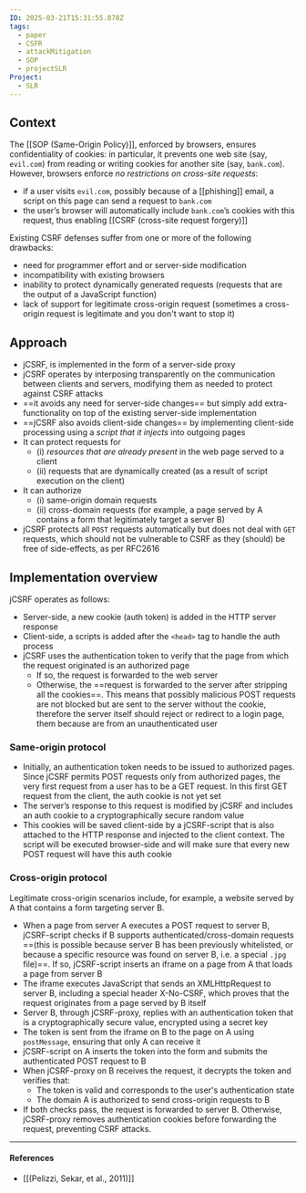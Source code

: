 ```yaml
---
ID: 2025-03-21T15:31:55.878Z
tags:
  - paper
  - CSFR
  - attackMitigation
  - SOP
  - projectSLR
Project:
  - SLR
---
```

## Context

The [[SOP (Same-Origin Policy)]], enforced by browsers, ensures confidentiality of cookies: in particular, it prevents one web site (say, `evil.com`) from reading or writing cookies for another site (say, `bank.com`). However, browsers enforce *no restrictions on cross-site requests*:
- if a user visits `evil.com`, possibly because of a [[phishing]] email, a script on this page can send a request to `bank.com`
- the user’s browser will automatically include `bank.com`’s cookies with this request, thus enabling [[CSRF (cross-site request forgery)]]

Existing CSRF defenses suffer from one or more of the following drawbacks:
- need for programmer effort and or server-side modification
- incompatibility with existing browsers
- inability to protect dynamically generated requests (requests that are the output of a JavaScript function)
- lack of support for legitimate cross-origin request (sometimes a cross-origin request is legitimate and you don't want to stop it)

## Approach

- jCSRF, is implemented in the form of a server-side proxy
- jCSRF operates by interposing transparently on the communication between clients and servers, modifying them as needed to protect against CSRF attacks
- ==it avoids any need for server-side changes== but simply add extra-functionality on top of the existing server-side implementation
- ==jCSRF also avoids client-side changes== by implementing client-side processing using a *script that it injects* into outgoing pages
- It can protect requests for
	- (i) *resources that are already present* in the web page served to a client
	- (ii) requests that are dynamically created (as a result of script execution on the client)
- It can authorize
	- (i) same-origin domain requests
	- (ii) cross-domain requests (for example, a page served by A contains a form that legitimately target a server B)
- jCSRF protects all `POST` requests automatically but does not deal with `GET` requests, which should not be vulnerable to CSRF as they (should) be free of side-effects, as per RFC2616

## Implementation overview

jCSRF operates as follows:
- Server-side, a new cookie (auth token) is added in the HTTP server response
- Client-side, a scripts is added  after the `<head>` tag to handle the auth process
- jCSRF uses the authentication token to verify that the page from which the request originated is an authorized page
	- If so, the request is forwarded to the web server
	- Otherwise, the ==request is forwarded to the server after stripping all the cookies==. This means that possibly malicious POST requests are not blocked but are sent to the server without the cookie, therefore the server itself should reject or redirect to a login page, them because are from an unauthenticated user 

### Same-origin protocol

- Initially, an authentication token needs to be issued to authorized pages. Since jCSRF permits POST requests only from authorized pages, the very first request from a user has to be a GET request. In this first GET request from the client, the auth cookie is not yet set
- The server’s response to this request is modified by jCSRF and includes an auth cookie to a cryptographically secure random value
- This cookies will be saved client-side by a jCSRF-script that is also attached to the HTTP response and injected to the client context. The script will be executed browser-side and will make sure that every new POST request will have this auth cookie

### Cross-origin protocol

Legitimate cross-origin scenarios include, for example, a website served by A that contains a form targeting server B.
- When a page from server A executes a POST request to server B, jCSRF-script checks if B supports authenticated/cross-domain requests ==(this is possible because server B has been previously whitelisted, or because a specific resource was found on server B, i.e. a special `.jpg` file)==. If so, jCSRF-script inserts an iframe on a page from A that loads a page from server B
- The iframe executes JavaScript that sends an XMLHttpRequest to server B, including a special header X-No-CSRF, which proves that the request originates from a page served by B itself
- Server B, through jCSRF-proxy, replies with an authentication token that is a cryptographically secure value, encrypted using a secret key
- The token is sent from the iframe on B to the page on A using `postMessage`, ensuring that only A can receive it
- jCSRF-script on A inserts the token into the form and submits the authenticated POST request to B
- When jCSRF-proxy on B receives the request, it decrypts the token and verifies that:
	- The token is valid and corresponds to the user's authentication state
	- The domain A is authorized to send cross-origin requests to B
- If both checks pass, the request is forwarded to server B. Otherwise, jCSRF-proxy removes authentication cookies before forwarding the request, preventing CSRF attacks.

---
#### References
- [[(Pelizzi, Sekar, et al., 2011)]]
